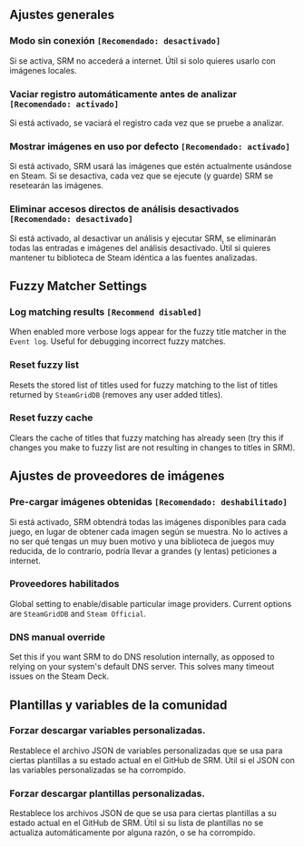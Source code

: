 ## Ajustes generales
### Modo sin conexión `[Recomendado: desactivado]`

Si se activa, SRM no accederá a internet. Útil si solo quieres usarlo con imágenes locales.
### Vaciar registro automáticamente antes de analizar `[Recomendado: activado]`
Si está activado, se vaciará el registro cada vez que se pruebe a analizar.
### Mostrar imágenes en uso por defecto `[Recomendado: activado]`
Si está activado, SRM usará las imágenes que estén actualmente usándose en Steam. Si se desactiva, cada vez que se ejecute (y guarde) SRM se resetearán las imágenes.
### Eliminar accesos directos de análisis desactivados `[Recomendado: desactivado]`
Si está activado, al desactivar un análisis y ejecutar SRM, se eliminarán todas las entradas e imágenes del análisis desactivado. Útil si quieres mantener tu biblioteca de Steam idéntica a las fuentes analizadas.

## Fuzzy Matcher Settings
### Log matching results `[Recommend disabled]`
When enabled more verbose logs appear for the fuzzy title matcher in the `Event log`. Useful for debugging incorrect fuzzy matches.

### Reset fuzzy list
Resets the stored list of titles used for fuzzy matching to the list of titles returned by `SteamGridDB` (removes any user added titles).
### Reset fuzzy cache
Clears the cache of titles that fuzzy matching has already seen (try this if changes you make to fuzzy list are not resulting in changes to titles in SRM).

## Ajustes de proveedores de imágenes
### Pre-cargar imágenes obtenidas `[Recomendado: deshabilitado]`
Si está activado, SRM obtendrá todas las imágenes disponibles para cada juego, en lugar de obtener cada imagen según se muestra. No lo actives a no ser qué tengas un muy buen motivo y una biblioteca de juegos muy reducida, de lo contrario, podría llevar a grandes (y lentas) peticiones a internet.
### Proveedores habilitados
Global setting to enable/disable particular image providers. Current options are `SteamGridDB` and `Steam Official`.
### DNS manual override
Set this if you want SRM to do DNS resolution internally, as opposed to relying on your system's default DNS server. This solves many timeout issues on the Steam Deck.

## Plantillas y variables de la comunidad
### Forzar descargar variables personalizadas.
Restablece el archivo JSON de variables personalizadas que se usa para ciertas plantillas a su estado actual en el GitHub de SRM. Útil si el JSON con las variables personalizadas se ha corrompido.
### Forzar descargar plantillas personalizadas.
Restablece los archivos JSON de que se usa para ciertas plantillas a su estado actual en el GitHub de SRM. Útil si su lista de plantillas no se actualiza automáticamente por alguna razón, o se ha corrompido.
